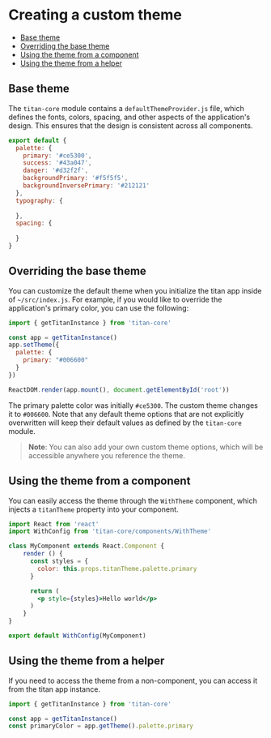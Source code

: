# Creating a custom theme

- [Base theme](#base-theme)
- [Overriding the base theme](#overriding-base-theme)
- [Using the theme from a component](#theme-from-component)
- [Using the theme from a helper](#theme-from-helper)


## Base theme
<a id="base-theme"></a>
The `titan-core` module contains a `defaultThemeProvider.js` file, which defines the fonts, colors, spacing, and other aspects of the application's design. This ensures that the design is consistent across all components.

```javascript
export default {
  palette: {
    primary: '#ce5300',
    success: '#43a047',
    danger: '#d32f2f',
    backgroundPrimary: '#f5f5f5',
    backgroundInversePrimary: '#212121'
  },
  typography: {
    
  },
  spacing: {
    
  }
}
```

## Overriding the base theme
<a id="overriding-base-theme"></a>
You can customize the default theme when you initialize the titan app inside of `~/src/index.js`. For example, if you would like to override the application's primary color, you can use the following:

```javascript
import { getTitanInstance } from 'titan-core'

const app = getTitanInstance()
app.setTheme({
  palette: {
    primary: "#006600"
  }
})

ReactDOM.render(app.mount(), document.getElementById('root'))
```

The primary palette color was initially `#ce5300`. The custom theme changes it to `#006600`. Note that any default theme options that are not explicitly overwritten will keep their default values as defined by the `titan-core` module.

> **Note**: You can also add your own custom theme options, which will be accessible anywhere you reference the theme.

## Using the theme from a component
<a id="theme-from-component"></a>
You can easily access the theme through the `WithTheme` component, which injects a `titanTheme` property into your component.

```jsx harmony
import React from 'react'
import WithConfig from 'titan-core/components/WithTheme'

class MyComponent extends React.Component {
    render () {
      const styles = {
        color: this.props.titanTheme.palette.primary
      }

      return (
        <p style={styles}>Hello world</p>
      )
    }
}

export default WithConfig(MyComponent)
```

## Using the theme from a helper
<a id="theme-from-helper"></a>
If you need to access the theme from a non-component, you can access it from the titan app instance.

```javascript
import { getTitanInstance } from 'titan-core'

const app = getTitanInstance()
const primaryColor = app.getTheme().palette.primary
```